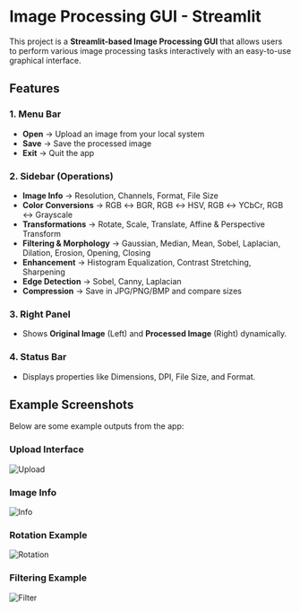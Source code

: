 
# Image Processing GUI - Streamlit

This project is a **Streamlit-based Image Processing GUI** that allows users to perform various image processing tasks interactively with an easy-to-use graphical interface.

## Features

### 1. Menu Bar
- **Open** → Upload an image from your local system  
- **Save** → Save the processed image  
- **Exit** → Quit the app  

### 2. Sidebar (Operations)
- **Image Info** → Resolution, Channels, Format, File Size  
- **Color Conversions** → RGB ↔ BGR, RGB ↔ HSV, RGB ↔ YCbCr, RGB ↔ Grayscale  
- **Transformations** → Rotate, Scale, Translate, Affine & Perspective Transform  
- **Filtering & Morphology** → Gaussian, Median, Mean, Sobel, Laplacian, Dilation, Erosion, Opening, Closing  
- **Enhancement** → Histogram Equalization, Contrast Stretching, Sharpening  
- **Edge Detection** → Sobel, Canny, Laplacian  
- **Compression** → Save in JPG/PNG/BMP and compare sizes  

### 3. Right Panel
- Shows **Original Image** (Left) and **Processed Image** (Right) dynamically.

### 4. Status Bar
- Displays properties like Dimensions, DPI, File Size, and Format.

## Example Screenshots

Below are some example outputs from the app:

### Upload Interface
![Upload](404e7581-0a34-40c3-a8cf-b1940e29e90a.png)

### Image Info
![Info](50bc8ee4-c2e1-4bfa-a670-dc4f84287f51.png)

### Rotation Example
![Rotation](1f5b93a0-50b0-47bd-b522-6fa5f69510ff.png)

### Filtering Example
![Filter](570bfe04-2c2e-42a6-a556-9a2727a7aeed.png)
